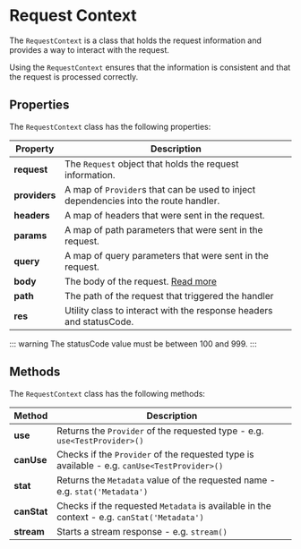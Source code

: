 # Request Context

The `RequestContext` is a class that holds the request information and provides a way to interact with the request. 

Using the `RequestContext` ensures that the information is consistent and that the request is processed correctly.

## Properties

The `RequestContext` class has the following properties:

| Property | Description |
| --- | --- |
| **request** | The `Request` object that holds the request information. |
| **providers** | A map of `Provider`s that can be used to inject dependencies into the route handler. |
| **headers** | A map of headers that were sent in the request. |
| **params** | A map of path parameters that were sent in the request. |
| **query** | A map of query parameters that were sent in the request. |
| **body** | The body of the request. [Read more](body) |
| **path** | The path of the request that triggered the handler |
| **res** | Utility class to interact with the response headers and statusCode. |

::: warning
The statusCode value must be between 100 and 999.
:::

## Methods

The `RequestContext` class has the following methods:

| Method | Description |
| --- | --- |
| **use** | Returns the `Provider` of the requested type - e.g. `use<TestProvider>()` |
| **canUse** | Checks if the `Provider` of the requested type is available - e.g. `canUse<TestProvider>()` |
| **stat** | Returns the `Metadata` value of the requested name - e.g. `stat('Metadata')`|
| **canStat** | Checks if the requested `Metadata` is available in the context - e.g. `canStat('Metadata')` |
| **stream** | Starts a stream response - e.g. `stream()` |
